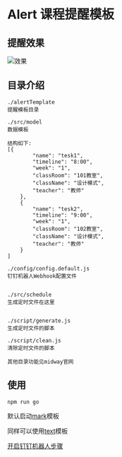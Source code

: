 # Alert 课程提醒模板

## 提醒效果
![效果](https://images.gitee.com/uploads/images/2021/0127/151545_3b9ad42a_2056918.png)
## 目录介绍
```
./alertTemplate
提醒模板目录

./src/model
数据模板

结构如下:
[{
        "name": "tesk1",
        "timeline": "8:00",
        "week": "1",
        "classRoom": "101教室",
        "className": "设计模式",
        "teacher": "教师"
    },
    {
        "name": "tesk2",
        "timeline": "9:00",
        "week": "1",
        "classRoom": "102教室",
        "className": "设计模式",
        "teacher": "教师"
    }
]

./config/config.default.js
钉钉机器人Webhook配置文件


./src/schedule
生成定时文件在这里


./script/generate.js
生成定时文件的脚本

./script/clean.js
清除定时文件的脚本

其他目录功能见midway官网
```
## 使用

```
npm run go
```

默认启动[mark](https://developers.dingtalk.com/document/app/develop-enterprise-internal-robots/title-mno-3qd-5f9)模板

同样可以使用[text](https://developers.dingtalk.com/document/app/develop-enterprise-internal-robots/title-mno-3qd-5f9)模板

[开启钉钉机器人步骤](https://developers.dingtalk.com/document/app/custom-robot-access)

